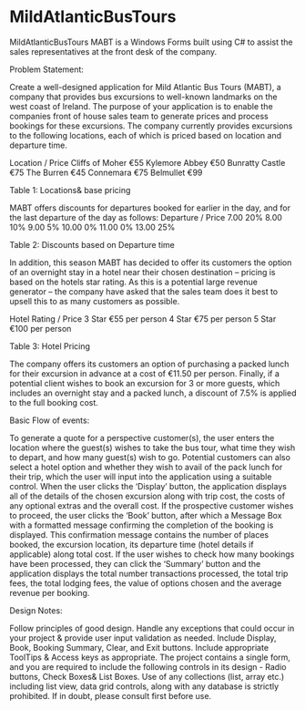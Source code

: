 # MildAtlanticBusTours
MildAtlanticBusTours MABT is a Windows Forms built using C# to assist the sales representatives at the front desk of the company.

Problem Statement: 

Create a well-designed application for Mild Atlantic Bus Tours (MABT), a company that provides bus excursions to well-known landmarks on the west coast of Ireland. The purpose of your application is to enable the companies front of house sales team to generate prices and process bookings for these excursions. The company currently provides excursions to the following locations, each of which is priced based on location and departure time.

Location   /     Price
Cliffs of Moher  €55
Kylemore Abbey €50
Bunratty Castle €75
The Burren  €45
Connemara  €75
Belmullet   €99

Table 1: Locations& base pricing

MABT offers discounts for departures booked for earlier in the day, and for the last departure of the day as follows:
Departure / Price
7.00 20%
8.00 10%
9.00 5%
10.00 0%
11.00 0%
13.00 25%

Table 2: Discounts based on Departure time

In addition, this season MABT has decided to offer its customers the option of an overnight stay in a hotel near their chosen destination – pricing is based on the hotels star rating. As this is a potential large revenue generator – the company have asked that the sales team does it best to upsell this to as many customers as possible.

Hotel Rating / Price
3 Star €55 per person
4 Star €75 per person
5 Star €100 per person

Table 3: Hotel Pricing

The company offers its customers an option of purchasing a packed lunch for their excursion in advance at a cost of €11.50 per person.
Finally, if a potential client wishes to book an excursion for 3 or more guests, which includes an overnight stay and a packed lunch, a discount of 7.5% is applied to the full booking cost.

Basic Flow of events:

To generate a quote for a perspective customer(s), the user enters the location where the guest(s) wishes to take the bus tour, what time they wish to depart, and how many guest(s) wish to go. Potential customers can also select a hotel option and whether they wish to avail of the pack lunch for their trip, which the user will input into the application using a suitable control. When the user clicks the ‘Display’ button, the application displays all of the details of the chosen excursion along with trip cost, the costs of any optional extras and the overall cost.
If the prospective customer wishes to proceed, the user clicks the ‘Book’ button, after which a Message Box with a formatted message confirming the completion of the booking is displayed. This confirmation message contains the number of places booked, the excursion location, its departure time (hotel details if applicable) along total cost.
If the user wishes to check how many bookings have been processed, they can click the ‘Summary’ button and the application displays the total number transactions processed, the total trip fees, the total lodging fees, the value of options chosen and the average revenue per booking.

Design Notes:

Follow principles of good design.
Handle any exceptions that could occur in your project & provide user input validation as needed.
Include Display, Book, Booking Summary, Clear, and Exit buttons.
Include appropriate ToolTips & Access keys as appropriate.
The project contains a single form, and you are required to include the following controls in its design - Radio buttons, Check Boxes& List Boxes.
Use of any collections (list, array etc.) including list view, data grid controls, along with any database is strictly prohibited. If in doubt, please consult first before use.
